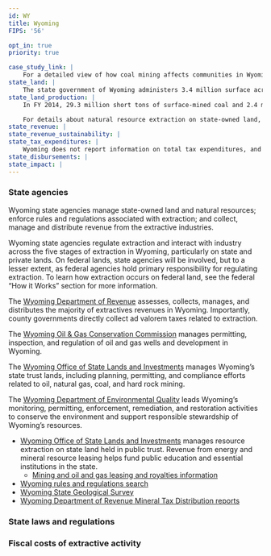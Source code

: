 ```yaml
---
id: WY
title: Wyoming
FIPS: '56'

opt_in: true
priority: true

case_study_link: |
    For a detailed view of how coal mining affects communities in Wyoming, read more about [Campbell County](../../case-studies/campbell/).
state_land: |
    The state government of Wyoming administers 3.4 million surface acres of land (about 5.5% of the state) and 3.9 million mineral acres. For detailed information about land ownership in each county, see the [Wyoming Statewide Parcel Viewer](http://gis.wyo.gov/parcels/).
state_land_production: |
    In FY 2014, 29.3 million short tons of surface-mined coal and 2.4 million short tons of underground-mined coal were extracted on state lands in Wyoming.

    For details about natural resource extraction on state-owned land, see annual reports produced by the [Office of State Lands and Investments](http://lands.wyo.gov/minerals).
state_revenue: |
state_revenue_sustainability: |
state_tax_expenditures: |
    Wyoming does not report information on total tax expenditures, and does not have tax expenditures associated with oil and gas.
state_disbursements: |
state_impact: |
---
```


<!-- State governance -->

### State agencies

Wyoming state agencies manage state-owned land and natural resources; enforce rules and regulations associated with extraction; and collect, manage and distribute revenue from the extractive industries. 

Wyoming state agencies regulate extraction and interact with industry across the five stages of extraction in Wyoming, particularly on state and private lands. On federal lands, state agencies will be involved, but to a lesser extent, as federal agencies hold primary responsibility for regulating extraction. To learn how extraction occurs on federal land, see the federal “How it Works” section for more information.

The [Wyoming Department of Revenue](http://revenue.wyo.gov/) assesses, collects, manages, and distributes the majority of extractives revenues in Wyoming. Importantly, county governments directly collect ad valorem taxes related to extraction. 

The [Wyoming Oil & Gas Conservation Commission](http://wogcc.state.wy.us/) manages permitting, inspection, and regulation of oil and gas wells and development in Wyoming.  

The [Wyoming Office of State Lands and Investments](http://lands.wyo.gov/home) manages Wyoming’s state trust lands, including planning, permitting, and compliance efforts related to oil, natural gas, coal, and hard rock mining. 

The [Wyoming Department of Environmental Quality](http://deq.wyoming.gov/) leads Wyoming’s monitoring, permitting, enforcement, remediation, and restoration activities to conserve the environment and support responsible stewardship of Wyoming’s resources.

* [Wyoming Office of State Lands and Investments](https://sites.google.com/a/wyo.gov/osli/home) manages resource extraction on state land held in public trust. Revenue from energy and mineral resource leasing helps fund public education and essential institutions in the state.
  - [Mining and oil and gas leasing and royalties information](https://sites.google.com/a/wyo.gov/osli/minerals/royalty)
* [Wyoming rules and regulations search](http://soswy.state.wy.us/Rules/default.aspx)
* [Wyoming State Geological Survey](http://www.wsgs.wyo.gov/)
* [Wyoming Department of Revenue Mineral Tax Distribution reports](http://revenue.wyo.gov/tax-distribution-reports/mineral-tax-distributions)

### State laws and regulations

### Fiscal costs of extractive activity

